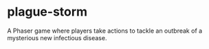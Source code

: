 # plague-storm
A Phaser game where players take actions to tackle an outbreak of a mysterious new infectious disease.
